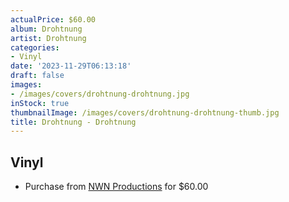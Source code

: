 ```yaml
---
actualPrice: $60.00
album: Drohtnung
artist: Drohtnung
categories:
- Vinyl
date: '2023-11-29T06:13:18'
draft: false
images:
- /images/covers/drohtnung-drohtnung.jpg
inStock: true
thumbnailImage: /images/covers/drohtnung-drohtnung-thumb.jpg
title: Drohtnung - Drohtnung
---
```


## Vinyl
* Purchase from [NWN Productions](http://shop.nwnprod.com/index.php?route=product/product&path=75&product_id=40554&sort=pd.name&order=ASC) for $60.00
